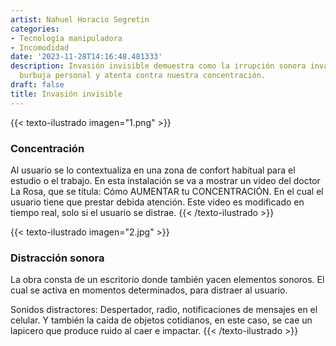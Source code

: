 ```yaml
---
artist: Nahuel Horacio Segretin
categories:
- Tecnología manipuladora
- Incomodidad
date: '2023-11-28T14:16:48.481333'
description: Invasión invisible demuestra como la irrupción sonora invade nuestra
  burbuja personal y atenta contra nuestra concentración.
draft: false
title: Invasión invisible
---
```

{{< texto-ilustrado imagen="1.png" >}}
### Concentración

Al usuario se lo contextualiza en una zona de confort habitual para el estudio o el trabajo. En esta instalación se va a mostrar un video del doctor La Rosa, que se titula: Cómo AUMENTAR tu CONCENTRACIÓN. En el cual el usuario tiene que prestar debida atención.
Este video es modificado en tiempo real, solo si el usuario se distrae.
{{< /texto-ilustrado >}}

{{< texto-ilustrado imagen="2.jpg" >}}
### Distracción sonora

La obra consta de un escritorio donde también yacen elementos sonoros. El cual se activa en momentos determinados, para distraer al usuario.

Sonidos distractores: Despertador, radio, notificaciones de mensajes en el celular. Y también la caída de objetos cotidianos, en este caso, se cae un lapicero que produce ruido al caer e impactar.
{{< /texto-ilustrado >}}
